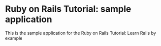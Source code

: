 # Ruby on Rails Tutorial: sample application

This is the sample application for the Ruby on Rails Tutorial: Learn Rails by example
